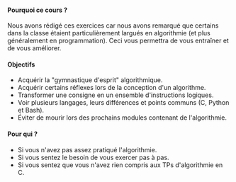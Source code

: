 #### Pourquoi ce cours ?  
Nous avons rédigé ces exercices car nous avons remarqué que certains dans la classe étaient particulièrement largués en algorithmie (et plus généralement en programmation). Ceci vous permettra de vous entraîner et de vous améliorer.

#### Objectifs  
- Acquérir la "gymnastique d'esprit" algorithmique.  
- Acquérir certains réflexes lors de la conception d'un algorithme.  
- Transformer une consigne en un ensemble d'instructions logiques.  
- Voir plusieurs langages, leurs différences et points communs (C, Python et Bash).  
- Éviter de mourir lors des prochains modules contenant de l'algorithmie.  

#### Pour qui ?  
- Si vous n'avez pas assez pratiqué l'algorithmie.  
- Si vous sentez le besoin de vous exercer pas à pas.  
- Si vous sentez que vous n'avez rien compris aux TPs d'algorithmie en C.
